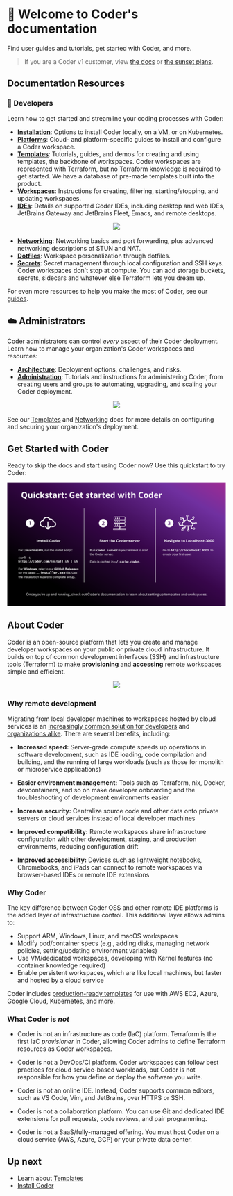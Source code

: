 # :wave: Welcome to Coder's documentation

Find user guides and tutorials, get started with Coder, and more.

<blockquote class="warning">
  <p>
  If you are a Coder v1 customer, view <a href="https://coder.com/docs/coder">the docs</a> or <a href="https://coder.com/docs/coder/latest/guides/v2-faq">the sunset plans</a>.
  </p>
</blockquote>

## Documentation Resources

### :busts_in_silhouette: Developers

Learn how to get started and streamline your coding processes with Coder:

- [**Installation**](https://coder.com/docs/install): Options to install Coder locally, on a VM, or on Kubernetes.
- [**Platforms**](https://coder.com/docs/platforms): Cloud- and platform-specific guides to install and configure a Coder workspace.
- [**Templates**](https://coder.com/docs/templates): Tutorials, guides, and demos for creating and using templates, the backbone of workspaces. Coder workspaces are represented with Terraform, but no Terraform knowledge is required to get started. We have a database of pre-made templates built into the product.
- [**Workspaces**](https://coder.com/docs/workspaces): Instructions for creating, filtering, starting/stopping, and updating workspaces.
- [**IDEs**](https://coder.com/docs/ides): Details on supported Coder IDEs, including desktop and web IDEs, JetBrains Gateway and JetBrains Fleet, Emacs, and remote desktops.
<p align="center">
  <img src="./images/ide-icons.svg" height=72>
</p>

- [**Networking**](https://coder.com/docs/networking): Networking basics and port forwarding, plus advanced networking descriptions of STUN and NAT.
- [**Dotfiles**](https://coder.com/docs/dotfiles): Workspace personalization through dotfiles.
- [**Secrets**](https://coder.com/docs/secrets): Secret management through local configuration and SSH keys. Coder workspaces don't stop at compute. You can add storage buckets, secrets, sidecars
and whatever else Terraform lets you dream up.

For even more resources to help you make the most of Coder, see our [guides](https://coder.com/docs/guides).


## :cloud: Administrators

Coder administrators can control _every_ aspect of their Coder deployment. Learn how to manage your organization's Coder workspaces and resources:

- [**Architecture**](https://coder.com/docs/architecture/architecture): Deployment options, challenges, and risks.
- [**Administration**](https://coder.com/docs/admin): Tutorials and instructions for administering Coder, from creating users and groups to automating, upgrading, and scaling your Coder deployment.
<p align="center">
  <img src="./images/providers-compute.png">
</p>

See our [Templates](https://coder.com/docs/templates) and [Networking](https://coder.com/docs/networking) docs for more details on configuring and securing your organization's deployment.


## Get Started with Coder

Ready to skip the docs and start using Coder now? Use this quickstart to try Coder:

<p align="center">
  <img src="./images/coder-quickstart.png">
</p>

## About Coder

Coder is an open-source platform that lets you create and manage developer workspaces on your public or private cloud infrastructure. It builds on top of common development interfaces (SSH) and infrastructure tools (Terraform) to make **provisioning** and **accessing** remote workspaces simple and efficient.

<p align="center">
  <img src="./images/hero-image.png">
</p>





### Why remote development

Migrating from local developer machines to workspaces hosted by cloud services
is an [increasingly common solution for
developers](https://blog.alexellis.io/the-internet-is-my-computer/) and
[organizations
alike](https://slack.engineering/development-environments-at-slack). There are
several benefits, including:

- **Increased speed:** Server-grade compute speeds up operations in software
  development, such as IDE loading, code compilation and building, and the
  running of large workloads (such as those for monolith or microservice
  applications)

- **Easier environment management:** Tools such as Terraform, nix, Docker,
  devcontainers, and so on make developer onboarding and the troubleshooting of
  development environments easier

- **Increase security:** Centralize source code and other data onto private
  servers or cloud services instead of local developer machines

- **Improved compatibility:** Remote workspaces share infrastructure
  configuration with other development, staging, and production environments,
  reducing configuration drift

- **Improved accessibility:** Devices such as lightweight notebooks,
  Chromebooks, and iPads can connect to remote workspaces via browser-based IDEs
  or remote IDE extensions

### Why Coder

The key difference between Coder OSS and other remote IDE platforms is the added
layer of infrastructure control. This additional layer allows admins to:

- Support ARM, Windows, Linux, and macOS workspaces
- Modify pod/container specs (e.g., adding disks, managing network policies,
  setting/updating environment variables)
- Use VM/dedicated workspaces, developing with Kernel features (no container
  knowledge required)
- Enable persistent workspaces, which are like local machines, but faster and
  hosted by a cloud service

Coder includes [production-ready templates](https://github.com/coder/coder/tree/c6b1daabc5a7aa67bfbb6c89966d728919ba7f80/examples/templates) for use with AWS EC2,
Azure, Google Cloud, Kubernetes, and more.

### What Coder is _not_

- Coder is not an infrastructure as code (IaC) platform. Terraform is the first
  IaC _provisioner_ in Coder, allowing Coder admins to define Terraform
  resources as Coder workspaces.

- Coder is not a DevOps/CI platform. Coder workspaces can follow best practices
  for cloud service-based workloads, but Coder is not responsible for how you
  define or deploy the software you write.

- Coder is not an online IDE. Instead, Coder supports common editors, such as VS
  Code, Vim, and JetBrains, over HTTPS or SSH.

- Coder is not a collaboration platform. You can use Git and dedicated IDE
  extensions for pull requests, code reviews, and pair programming.

- Coder is not a SaaS/fully-managed offering. You must host
  Coder on a cloud service (AWS, Azure, GCP) or your private data center.

## Up next

- Learn about [Templates](./templates/index.md)
- [Install Coder](./install/index.md#install-coder)
